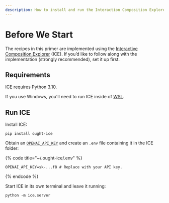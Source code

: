 ```yaml
---
description: How to install and run the Interaction Composition Explorer
---
```


# Before We Start

The recipes in this primer are implemented using the [Interactive Composition Explorer](https://github.com/oughtinc/ice) (ICE). If you’d like to follow along with the implementation (strongly recommended), set it up first.

## Requirements

ICE requires Python 3.10.

If you use Windows, you'll need to run ICE inside of [WSL](https://learn.microsoft.com/en-us/windows/wsl/install).

## Run ICE

Install ICE:

```shell
pip install ought-ice
```

Obtain an [`OPENAI_API_KEY`](https://beta.openai.com/account/api-keys) and create an `.env` file containing it in the ICE folder:

{% code title="~/.ought-ice/.env" %}

```shell
OPENAI_API_KEY=sk-...f8 # Replace with your API key.
```

{% endcode %}

Start ICE in its own terminal and leave it running:

```shell
python -m ice.server
```
